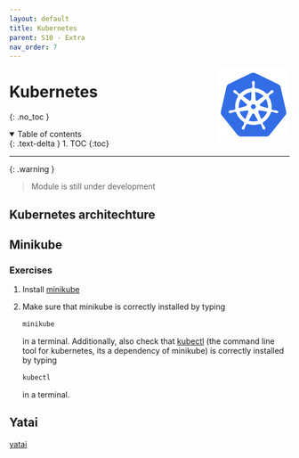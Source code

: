 ```yaml
---
layout: default
title: Kubernetes
parent: S10 - Extra
nav_order: 7
---
```


<img style="float: right;" src="../figures/icons/kubernetes.png" width="130">

# Kubernetes
{: .no_toc }

<details open markdown="block">
  <summary>
    Table of contents
  </summary>
  {: .text-delta }
1. TOC
{:toc}
</details>

---

{: .warning }
> Module is still under development

## Kubernetes architechture

## Minikube

### Exercises

1. Install [minikube](https://minikube.sigs.k8s.io/docs/start/)

2. Make sure that minikube is correctly installed by typing

   ```bash
   minikube
   ```

   in a terminal. Additionally, also check that [kubectl](https://kubernetes.io/docs/reference/kubectl/kubectl/) (the
   command line tool for kubernetes, its a dependency of minikube) is correctly installed by typing

   ```bash
   kubectl
   ```

   in a terminal.

## Yatai

[yatai](https://github.com/bentoml/Yatai)
